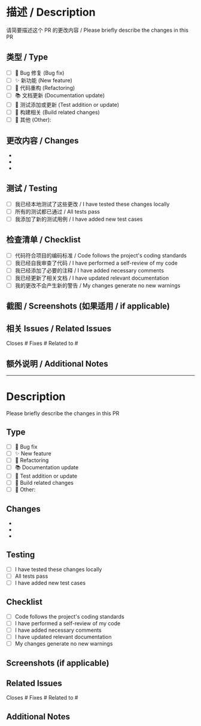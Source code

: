 # 描述 / Description

请简要描述这个 PR 的更改内容 / Please briefly describe the changes in this PR

## 类型 / Type

- [ ] 🐛 Bug 修复 (Bug fix)
- [ ] ✨ 新功能 (New feature)
- [ ] 🔧 代码重构 (Refactoring)
- [ ] 📚 文档更新 (Documentation update)
- [ ] 🧪 测试添加或更新 (Test addition or update)
- [ ] 🔨 构建相关 (Build related changes)
- [ ] 📝 其他 (Other):

## 更改内容 / Changes

-
-
-

## 测试 / Testing

- [ ] 我已经本地测试了这些更改 / I have tested these changes locally
- [ ] 所有的测试都已通过 / All tests pass
- [ ] 我添加了新的测试用例 / I have added new test cases

## 检查清单 / Checklist

- [ ] 代码符合项目的编码标准 / Code follows the project's coding standards
- [ ] 我已经自我审查了代码 / I have performed a self-review of my code
- [ ] 我已经添加了必要的注释 / I have added necessary comments
- [ ] 我已经更新了相关文档 / I have updated relevant documentation
- [ ] 我的更改不会产生新的警告 / My changes generate no new warnings

## 截图 / Screenshots (如果适用 / if applicable)


## 相关 Issues / Related Issues

Closes #
Fixes #
Related to #

## 额外说明 / Additional Notes


---

# Description

Please briefly describe the changes in this PR

## Type

- [ ] 🐛 Bug fix
- [ ] ✨ New feature
- [ ] 🔧 Refactoring
- [ ] 📚 Documentation update
- [ ] 🧪 Test addition or update
- [ ] 🔨 Build related changes
- [ ] 📝 Other:

## Changes

-
-
-

## Testing

- [ ] I have tested these changes locally
- [ ] All tests pass
- [ ] I have added new test cases

## Checklist

- [ ] Code follows the project's coding standards
- [ ] I have performed a self-review of my code
- [ ] I have added necessary comments
- [ ] I have updated relevant documentation
- [ ] My changes generate no new warnings

## Screenshots (if applicable)


## Related Issues

Closes #
Fixes #
Related to #

## Additional Notes